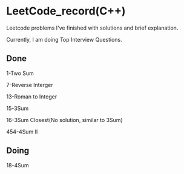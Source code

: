 # LeetCode_record(C++)
Leetcode problems I've finished with solutions and brief explanation. 

Currently, I am doing Top Interview Questions.
## Done
1-Two Sum

7-Reverse Interger

13-Roman to Integer

15-3Sum

16-3Sum Closest(No solution, similar to 3Sum)

454-4Sum II

## Doing

18-4Sum
